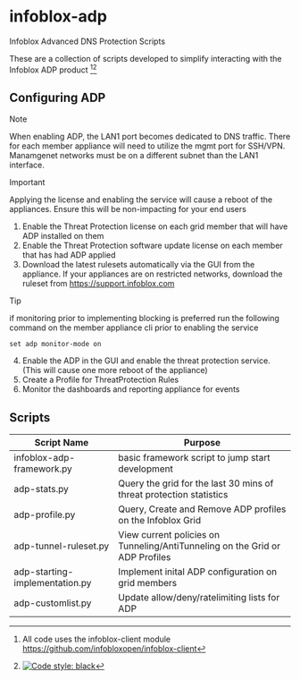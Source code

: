 # infoblox-adp
Infoblox Advanced DNS Protection Scripts

These are a collection of scripts developed to simplify interacting with the Infoblox ADP product [^1][^2]

## Configuring ADP
>[!NOTE]
>When enabling ADP, the LAN1 port becomes dedicated to DNS traffic. There for each member appliance will need to utilize the mgmt port for SSH/VPN. Manamgenet networks must be on a different subnet than the LAN1 interface.

>[!IMPORTANT]
>Applying the license and enabling the service will cause a reboot of the appliances. Ensure this will be non-impacting for your end users

1. Enable the Threat Protection license on each grid member that will have ADP installed on them
2. Enable the Threat Protection software update license on each member that has had ADP applied
3. Download the latest rulesets automatically via the GUI from the appliance. If your appliances are on restricted networks, download the ruleset from https://support.infoblox.com
>[!TIP]
>if monitoring prior to implementing blocking is preferred run the following command on the member appliance cli prior to enabling the service
```
set adp monitor-mode on
```
4. Enable the ADP in the GUI and enable the threat protection service. (This will cause one more reboot of the appliance)
5. Create a Profile for ThreatProtection Rules
6. Monitor the dashboards and reporting appliance for events

## Scripts
| Script Name | Purpose |
| ------------ | -----------------|
| infoblox-adp-framework.py | basic framework script to jump start development |
| adp-stats.py | Query the grid for the last 30 mins of threat protection statistics |
| adp-profile.py | Query, Create and Remove ADP profiles on the Infoblox Grid |
| adp-tunnel-ruleset.py  | View current policies on Tunneling/AntiTunneling on the Grid or ADP Profiles |
| adp-starting-implementation.py | Implement inital ADP configuration on grid members |
| adp-customlist.py | Update allow/deny/ratelimiting lists for ADP |

[^1]: All code uses the infoblox-client module https://github.com/infobloxopen/infoblox-client
[^2]: [![Code style: black](https://img.shields.io/badge/code%20style-black-000000.svg)](https://github.com/psf/black)
